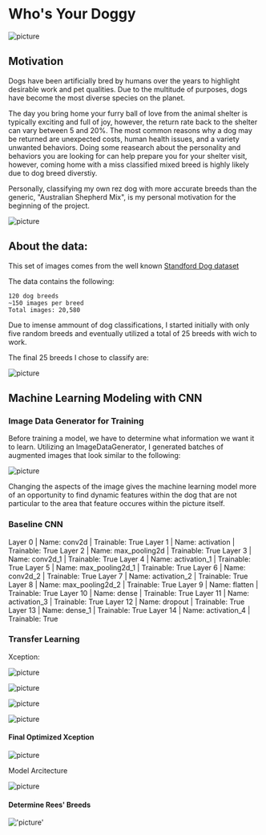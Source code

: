 # Who's Your Doggy
![picture](visuals/dogs.jpeg)


## Motivation

Dogs have been artificially bred by humans over the years to highlight desirable work and pet qualities. Due to the multitude of purposes, dogs have become the most diverse species on the planet.

The day you bring home your furry ball of love from the animal shelter is typically exciting and full of joy, however, the return rate back to the shelter can vary between 5 and 20%. The most common reasons why a dog may be returned are unexpected costs, human health issues, and a variety unwanted behaviors. Doing some reasearch about the personality and behaviors you are looking for can help prepare you for your shelter visit, however, coming home with a miss classified mixed breed is highly likely due to dog breed diverstiy. 

Personally, classifying my own rez dog with more accurate breeds than the generic, "Australian Shepherd Mix", is my personal motivation for the beginning of the project. 

![picture](visuals/rees_unknown.png)

## About the data:

This set of images comes from the well known <a href = "http://vision.stanford.edu/aditya86/ImageNetDogs/">Standford Dog dataset</a>



The data contains the following:

    120 dog breeds
    ~150 images per breed
    Total images: 20,580
   
Due to imense ammount of dog classifications, I started initially with only five random breeds and eventually utilized a total of 25 breeds with wich to work. 

The final 25 breeds I chose to classify are: 

![picture](visuals/breeds.png)

## Machine Learning Modeling with CNN

### Image Data Generator for Training

Before training a model, we have to determine what information we want it to learn. Utilizing an ImageDataGenerator, I generated batches of augmented images that look similar to the following:

![picture](visuals/chow.png)

Changing the aspects of the image gives the machine learning model more of an opportunity to find dynamic features within the dog that are not particular to the area that feature occures within the picture itself. 

### Baseline CNN
Layer 0 | Name: conv2d | Trainable: True
Layer 1 | Name: activation | Trainable: True
Layer 2 | Name: max_pooling2d | Trainable: True
Layer 3 | Name: conv2d_1 | Trainable: True
Layer 4 | Name: activation_1 | Trainable: True
Layer 5 | Name: max_pooling2d_1 | Trainable: True
Layer 6 | Name: conv2d_2 | Trainable: True
Layer 7 | Name: activation_2 | Trainable: True
Layer 8 | Name: max_pooling2d_2 | Trainable: True
Layer 9 | Name: flatten | Trainable: True
Layer 10 | Name: dense | Trainable: True
Layer 11 | Name: activation_3 | Trainable: True
Layer 12 | Name: dropout | Trainable: True
Layer 13 | Name: dense_1 | Trainable: True
Layer 14 | Name: activation_4 | Trainable: True



### Transfer Learning
Xception:


![picture](visuals/cnn_vis.gif)

![picture](visuals/activation_one.png)

![picture](visuals/activation_ten.png)

![picture](visuals/activation_hund_thirty.png)


#### Final Optimized Xception
![picture](visuals/model_improvements.png)



Model Arcitecture 

![picture](visuals/wrong_pred.png)



#### Determine Rees' Breeds

!['picture'](visuals/rees.png)

